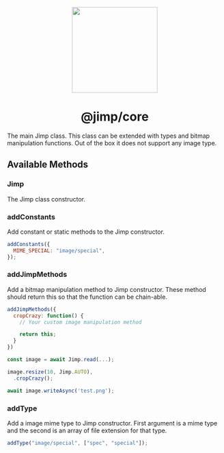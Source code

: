 <div align="center">
  <img width="200" height="200"
    src="https://s3.amazonaws.com/pix.iemoji.com/images/emoji/apple/ios-11/256/crayon.png">
  <h1>@jimp/core</h1>
</div>

The main Jimp class. This class can be extended with types and bitmap manipulation functions. Out of the box it does not support any image type.

## Available Methods

### Jimp

The Jimp class constructor.

### addConstants

Add constant or static methods to the Jimp constructor.

```js
addConstants({
  MIME_SPECIAL: "image/special",
});
```

### addJimpMethods

Add a bitmap manipulation method to Jimp constructor. These method should return this so that the function can be chain-able.

```js
addJimpMethods({
  cropCrazy: function() {
    // Your custom image manipulation method

    return this;
  }
})

const image = await Jimp.read(...);

image.resize(10, Jimp.AUTO),
  .cropCrazy();

await image.writeAsync('test.png');
```

### addType

Add a image mime type to Jimp constructor. First argument is a mime type and the second is an array of file extension for that type.

```js
addType("image/special", ["spec", "special"]);
```
